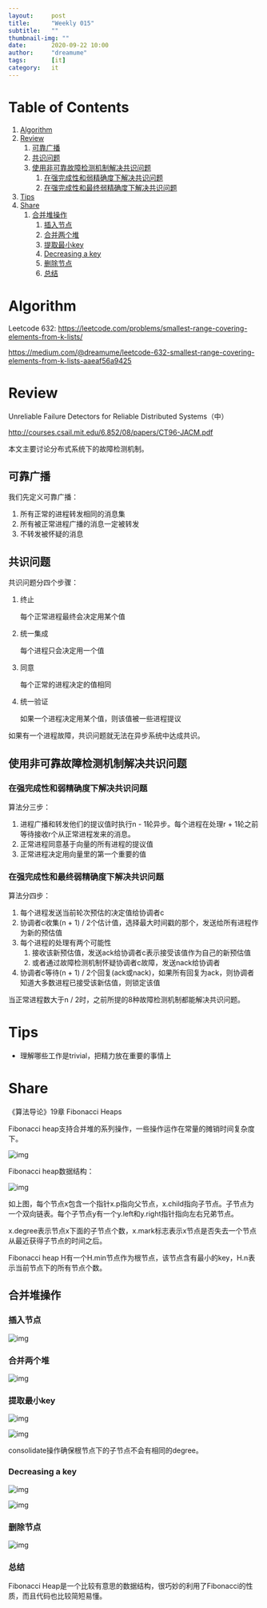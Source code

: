 ```yaml
---
layout:     post
title:      "Weekly 015"
subtitle:   ""
thumbnail-img: ""
date:       2020-09-22 10:00
author:     "dreamume"
tags: 		[it]
category:   it
---
```


# Table of Contents

1.  [Algorithm](#org6105010)
2.  [Review](#org5be8b9c)
    1.  [可靠广播](#orgd585f80)
    2.  [共识问题](#org849481d)
    3.  [使用非可靠故障检测机制解决共识问题](#org166850b)
        1.  [在强完成性和弱精确度下解决共识问题](#org7aa7225)
        2.  [在强完成性和最终弱精确度下解决共识问题](#org18b2ca0)
3.  [Tips](#orgbf01e8f)
4.  [Share](#org3a02206)
    1.  [合并堆操作](#orgaaec36f)
        1.  [插入节点](#org6984011)
        2.  [合并两个堆](#orge63a65b)
        3.  [提取最小key](#org71a7fd9)
        4.  [Decreasing a key](#org33d8ff7)
        5.  [删除节点](#org6e9e74a)
        6.  [总结](#org7ee0b4b)


<a id="org6105010"></a>

# Algorithm

Leetcode 632: <https://leetcode.com/problems/smallest-range-covering-elements-from-k-lists/>

<https://medium.com/@dreamume/leetcode-632-smallest-range-covering-elements-from-k-lists-aaeaf56a9425>


<a id="org5be8b9c"></a>

# Review

Unreliable Failure Detectors for Reliable Distributed Systems（中）

<http://courses.csail.mit.edu/6.852/08/papers/CT96-JACM.pdf>

本文主要讨论分布式系统下的故障检测机制。


<a id="orgd585f80"></a>

## 可靠广播

我们先定义可靠广播：

1.  所有正常的进程转发相同的消息集
2.  所有被正常进程广播的消息一定被转发
3.  不转发被怀疑的消息


<a id="org849481d"></a>

## 共识问题

共识问题分四个步骤：

1.  终止
    
    每个正常进程最终会决定用某个值
2.  统一集成
    
    每个进程只会决定用一个值
3.  同意
    
    每个正常的进程决定的值相同
4.  统一验证
    
    如果一个进程决定用某个值，则该值被一些进程提议

如果有一个进程故障，共识问题就无法在异步系统中达成共识。


<a id="org166850b"></a>

## 使用非可靠故障检测机制解决共识问题


<a id="org7aa7225"></a>

### 在强完成性和弱精确度下解决共识问题

算法分三步：

1.  进程广播和转发他们的提议值时执行n - 1轮异步。每个进程在处理r + 1轮之前等待接收r个从正常进程发来的消息。
2.  正常进程同意基于向量的所有进程的提议值
3.  正常进程决定用向量里的第一个重要的值


<a id="org18b2ca0"></a>

### 在强完成性和最终弱精确度下解决共识问题

算法分四步：

1.  每个进程发送当前轮次预估的决定值给协调者c
2.  协调者c收集(n + 1) / 2个估计值，选择最大时间戳的那个，发送给所有进程作为新的预估值
3.  每个进程的处理有两个可能性
    1.  接收该新预估值，发送ack给协调者c表示接受该值作为自己的新预估值
    2.  或者通过故障检测机制怀疑协调者c故障，发送nack给协调者
4.  协调者c等待(n + 1) / 2个回复(ack或nack)，如果所有回复为ack，则协调者知道大多数进程已接受该新估值，则锁定该值

当正常进程数大于n / 2时，之前所提的8种故障检测机制都能解决共识问题。


<a id="orgbf01e8f"></a>

# Tips

-   理解哪些工作是trivial，把精力放在重要的事情上


<a id="org3a02206"></a>

# Share

《算法导论》19章 Fibonacci Heaps

Fibonacci heap支持合并堆的系列操作，一些操作运作在常量的摊销时间复杂度下。

![img](../img/running_time_of_fibonacci_heap.png)

Fibonacci heap数据结构：

![img](../img/data_structure_of_fibonacci_heap.png)

如上图，每个节点x包含一个指针x.p指向父节点，x.child指向子节点。子节点为一个双向链表。每个子节点y有一个y.left和y.right指针指向左右兄弟节点。

x.degree表示节点x下面的子节点个数，x.mark标志表示x节点是否失去一个节点从最近获得子节点的时间之后。

Fibonacci heap H有一个H.min节点作为根节点，该节点含有最小的key，H.n表示当前节点下的所有节点个数。


<a id="orgaaec36f"></a>

## 合并堆操作


<a id="org6984011"></a>

### 插入节点

![img](../img/insert_node_in_fibonacci_heap.png)


<a id="orge63a65b"></a>

### 合并两个堆

![img](../img/uniting_fibonacci_heap.png)


<a id="org71a7fd9"></a>

### 提取最小key

![img](../img/extract_min_key_of_fibonacci_heap.png)

![img](../img/consolidate_fibonacci_heap.png)

consolidate操作确保根节点下的子节点不会有相同的degree。


<a id="org33d8ff7"></a>

### Decreasing a key

![img](../img/decreasing_key_of_fibonacci_heap.png)

![img](../img/example_of_decreasing_key_in_fibonacci_heap.png)


<a id="org6e9e74a"></a>

### 删除节点

![img](../img/delete_note_in_fibonacci_heap.png)


<a id="org7ee0b4b"></a>

### 总结

Fibonacci Heap是一个比较有意思的数据结构，很巧妙的利用了Fibonacci的性质，而且代码也比较简短易懂。

